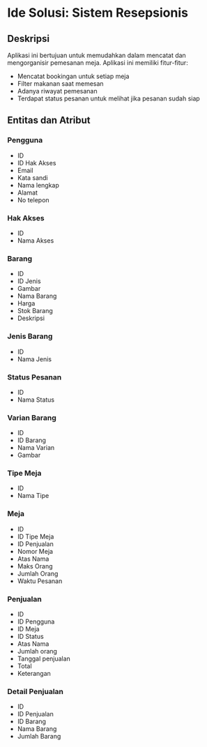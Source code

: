 # Ide Solusi: Sistem Resepsionis
## Deskripsi
Aplikasi ini bertujuan untuk memudahkan dalam mencatat dan mengorganisir pemesanan meja. Aplikasi ini memiliki fitur-fitur:
- Mencatat bookingan untuk setiap meja
- Filter makanan saat memesan
- Adanya riwayat pemesanan
- Terdapat status pesanan untuk melihat jika pesanan sudah siap
## Entitas dan Atribut
### Pengguna
- ID
- ID Hak Akses
- Email
- Kata sandi
- Nama lengkap
- Alamat
- No telepon
### Hak Akses
- ID
- Nama Akses
### Barang
- ID
- ID Jenis
- Gambar
- Nama Barang
- Harga
- Stok Barang
- Deskripsi
### Jenis Barang
- ID
- Nama Jenis
### Status Pesanan
- ID
- Nama Status
### Varian Barang
- ID
- ID Barang
- Nama Varian
- Gambar
### Tipe Meja
- ID
- Nama Tipe
### Meja
- ID
- ID Tipe Meja
- ID Penjualan
- Nomor Meja
- Atas Nama
- Maks Orang
- Jumlah Orang
- Waktu Pesanan
### Penjualan
- ID
- ID Pengguna
- ID Meja
- ID Status
- Atas Nama
- Jumlah orang
- Tanggal penjualan
- Total
- Keterangan
### Detail Penjualan
- ID
- ID Penjualan
- ID Barang
- Nama Barang
- Jumlah Barang
